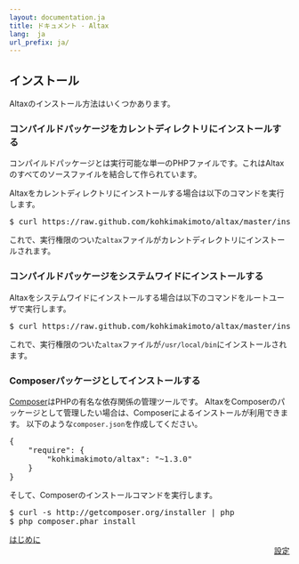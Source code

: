 ```yaml
---
layout: documentation.ja
title: ドキュメント - Altax
lang:  ja
url_prefix: ja/
---
```


## インストール

Altaxのインストール方法はいくつかあります。

### コンパイルドパッケージをカレントディレクトリにインストールする

コンパイルドパッケージとは実行可能な単一のPHPファイルです。これはAltaxのすべてのソースファイルを結合して作られています。

Altaxをカレントディレクトリにインストールする場合は以下のコマンドを実行します。

<pre class="sh-nonumber">
$ curl https://raw.github.com/kohkimakimoto/altax/master/installer.sh | bash -s
</pre>

これで、実行権限のついた`altax`ファイルがカレントディレクトリにインストールされます。


### コンパイルドパッケージをシステムワイドにインストールする

Altaxをシステムワイドにインストールする場合は以下のコマンドをルートユーザで実行します。

<pre class="sh-nonumber">
$ curl https://raw.github.com/kohkimakimoto/altax/master/installer.sh | bash -s system
</pre>

これで、実行権限のついた`altax`ファイルが`/usr/local/bin`にインストールされます。

### Composerパッケージとしてインストールする

[Composer](http://getcomposer.org/)はPHPの有名な依存関係の管理ツールです。
AltaxをComposerのパッケージとして管理したい場合は、Composerによるインストールが利用できます。
以下のような`composer.json`を作成してください。

<pre class="sh">
{
    "require": {
        "kohkimakimoto/altax": "~1.3.0"
    }
}
</pre>

そして、Composerのインストールコマンドを実行します。

<pre class="sh-nonumber">
$ curl -s http://getcomposer.org/installer | php
$ php composer.phar install
</pre>


<div class="row">
  <div class="span4">
    <a class="prev" href="/altax/ja/documentation/getting-started.html">はじめに</a>
  </div>
  <div class="span4 offset1" style="text-align: right;">
    <a class="next" href="/altax/ja/documentation/configuration.html">設定</a>
  </div>
</div>

